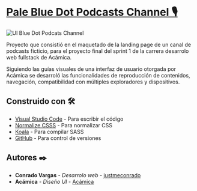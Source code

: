 # [Pale Blue Dot Podcasts Channel 🎙️](https://justmeconrado.github.io/bd_podcasts/)
![UI Blue Dot Podcats Channel](https://github.com/justmeconrado/bd_podcasts/blob/main/Estado%20de%20proyecto%20BD%20Podcasts%20Chanel.png?raw=true)

Proyecto que consistió en el maquetado de la landing page de un canal de podcasts ficticio, para el proyecto final del sprint 1 de la carrera desarrolo web fullstack de Acámica. 

Siguiendo las guías visuales de una interfaz de usuario otorgada por Acámica se desarroló las funcionalidades de reproducción de contenidos, navegación, compatibilidad con múltiples exploradores y dispositivos.

## Construido con 🛠️

* [Visual Studio Code](https://code.visualstudio.com) - Para escribir el código
* [Normalize CSSS](https://necolas.github.io/normalize.css/) - Para normalizar CSS
* [Koala](http://koala-app.com) - Para compilar SASS
* [GitHub](https://github.com) - Para control de versiones

## Autores ✒️

* **Conrado Vargas** - *Desarrolo web* - [justmeconrado](https://github.com/justmeconrado)
* **Acámica** - *Diseño UI* - [Acámica](https://github.com/acamica)

